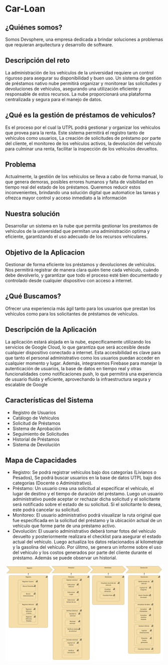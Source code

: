 # Car-Loan
## ¿Quiénes somos?

Somos Devsphere, una empresa dedicada a brindar soluciones a problemas que requieran arquitectura y desarrollo de software.


## Descripción del reto

La administración de los vehículos de la universidad requiere un control riguroso para asegurar su disponibilidad y buen uso. Un sistema de gestión de préstamos nativo nube permitirá organizar y monitorear las solicitudes y devoluciones de vehículos, asegurando una utilización eficiente y responsable de estos recursos. La nube proporcionará una plataforma centralizada y segura para el manejo de datos.

## ¿Qué es la gestión de préstamos de vehiculos?

Es el proceso por el cual la UTPL podrá gestionar y organizar los vehículos que provea para la renta. Este sistema permitirá el registro tanto de vehículos como usuarios, La creación de solicitudes de préstamo por parte del cliente, el monitoreo de los vehículos activos, la devolución del vehículo para culminar una renta, facilitar la inspección de los vehículos devueltos.

## Problema

Actualmente, la gestión de los vehículos se lleva a cabo de forma manual, lo que genera demoras, posibles errores humanos y falta de visibilidad en tiempo real del estado de los préstamos. Queremos reducir estos inconvenientes, brindando una solución digital que automatice las tareas y ofrezca mayor control y acceso inmediato a la información

## Nuestra solución
Desarrollar un sistema en la nube que permita gestionar los prestamos de vehículos de la universidad que permitan una administración optima y eficiente, garantizando el uso adecuado de los recursos vehiculares.

## Objetivo de la Aplicacion

Gestionar de forma eficiente los préstamos y devoluciones de vehículos. Nos permitirá registrar de manera clara quién tiene cada vehículo, cuándo debe devolverlo, y garantizar que todo el proceso esté bien documentado y controlado desde cualquier dispositivo con acceso a internet.

## ¿Qué Buscamos?

Ofrecer una experiencia más ágil tanto para los usuarios que prestan los vehículos como para los solicitantes de préstamos de vehículos.
## Descripción de la Aplicación
La aplicación estará alojada en la nube, específicamente utilizando los servicios de Google Cloud, lo que garantiza que será accesible desde cualquier dispositivo conectado a internet. Esta accesibilidad es clave para que tanto el personal administrativo como los usuarios puedan acceder en cualquier momento y lugar. Además, integraremos Firebase para manejar la autenticación de usuarios, la base de datos en tiempo real y otras funcionalidades como notificaciones push, lo que permitirá una experiencia de usuario fluida y eficiente, aprovechando la infraestructura segura y escalable de Google

## Características del Sistema
- Registro de Usuarios
- Catálogo de Vehículos
- Solicitud de Préstamos
- Sistema de Aprobación
- Seguimiento de Solicitudes
- Historial de Préstamos
- Sistema de Devolución

## Mapa de Capacidades

- Registro: Se podrá registrar vehículos bajo dos categorías (Livianos o Pesados), Se podrá buscar usuarios en la base de datos UTPL bajo dos categorías (Docente o Administrativo).
- Préstamo: Un usuario crea una solicitud al especificar el vehículo, el lugar de destino y el tiempo de duración del préstamo. Luego un usuario administrativo puede aceptar or rechazar dicha solicitud y el solicitante será notificado sobre el estado de su solicitud. Si el solicitante lo desea, este podrá cancelar su solicitud.
- Monitoreo: El usuario administrativo podrá visualizar la ruta original que fue especificada en la solicitud del préstamo y la ubicación actual de un vehículo que forme parte de una préstamo activo.
- Devolución: El usuario administrativo deberá tomar fotos del vehículo devuelto y posteriormente realizara el checklist para asegurar el estado actual del vehículo. Luego actualiza los datos relacionados al kilometraje y la gasolina del vehículo. Por úlitmo, se genera un informe sobre el uso del vehículo y los costos generados por parte del cliente durante el préstamo. Además se puede observar un historial.


![Mapa de Capacidades](https://github.com/DevSpheree/Car-Loan/blob/3970c50c63c9df3ad832712fe8b58b72198c1ca1/Mapa%20de%20Capacidades.png)



